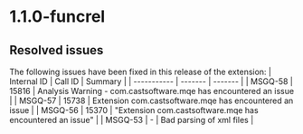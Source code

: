 # 1.1.0-funcrel

## Resolved issues

The following issues have been fixed in this release of the extension:
| Internal ID | Call ID | Summary |
| ----------- | ------- | ------- |
| MSGQ-58 | 15816 | Analysis Warning - com.castsoftware.mqe has encountered an issue |
| MSGQ-57 | 15738 | Extension com.castsoftware.mqe has encountered an issue |
| MSGQ-56 | 15370 | "Extension com.castsoftware.mqe has encountered an issue" |
| MSGQ-53 | - | Bad parsing of xml files |

